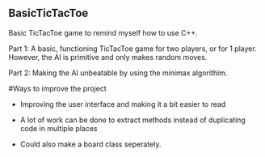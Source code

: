 ## BasicTicTacToe
Basic TicTacToe game to remind myself how to use C++.

Part 1: A basic, functioning TicTacToe game for two players, or for 1 player. However, the AI is primitive and only makes random moves.

Part 2: Making the AI unbeatable by using the minimax algorithim.

#Ways to improve the project

- Improving the user interface and making it a bit easier to read 

- A lot of work can be done to extract methods instead of duplicating code in multiple places

- Could also make a board class seperately. 